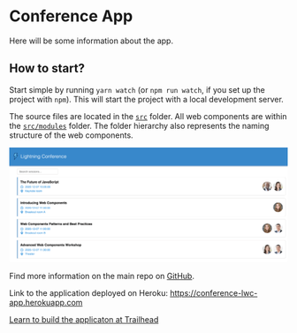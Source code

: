 # Conference App

Here will be some information about the app.

## How to start?

Start simple by running `yarn watch` (or `npm run watch`, if you set up the project with `npm`). This will start the project with a local development server.

The source files are located in the [`src`](./src) folder. All web components are within the [`src/modules`](./src/modules) folder. The folder hierarchy also represents the naming structure of the web components.

![conference app](conference-app.png)

Find more information on the main repo on [GitHub](https://github.com/muenzpraeger/create-lwc-app).

Link to the application deployed on Heroku: https://conference-lwc-app.herokuapp.com

[Learn to build the applicaton at Trailhead](https://trailhead.salesforce.com/content/learn/projects/build-your-first-app-with-lightning-web-components-open-source/create-the-application)
